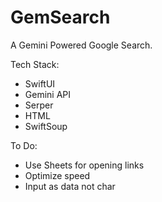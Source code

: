 # GemSearch

A Gemini Powered Google Search.

Tech Stack:
- SwiftUI
- Gemini API
- Serper
- HTML
- SwiftSoup

To Do:
- Use Sheets for opening links
- Optimize speed
- Input as data not char
